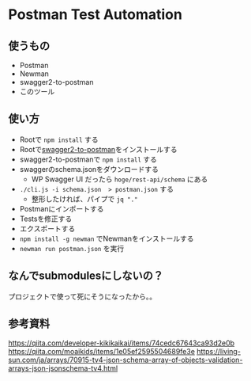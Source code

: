 # Postman Test Automation
## 使うもの
- Postman
- Newman
- swagger2-to-postman
- このツール

## 使い方
- Rootで `npm install` する
- Rootで[swagger2-to-postman](https://github.com/postmanlabs/swagger2-to-postman)をインストールする
- swagger2-to-postmanで `npm install` する
- swaggerのschema.jsonをダウンロードする
  - WP Swagger UI だったら `hoge/rest-api/schema` にある
- `./cli.js -i schema.json  > postman.json` する
  - 整形したければ、パイプで `jq "."`
- Postmanにインポートする
- Testsを修正する
- エクスポートする
- `npm install -g newman` でNewmanをインストールする
- `newman run postman.json` を実行

## なんでsubmodulesにしないの？
プロジェクトで使って死にそうになったから。。

## 参考資料
https://qiita.com/developer-kikikaikai/items/74cedc67643ca93d2e0b
https://qiita.com/moaikids/items/1e05ef2595504689fe3e
https://living-sun.com/ja/arrays/70915-tv4-json-schema-array-of-objects-validation-arrays-json-jsonschema-tv4.html

